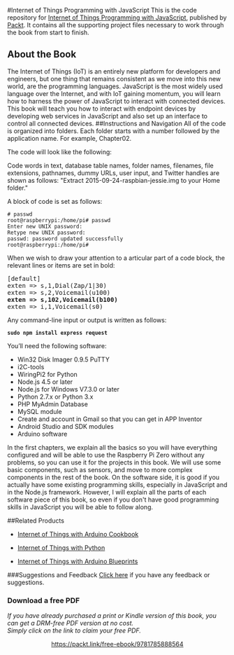 


#Internet of Things Programming with JavaScript
This is the code repository for [Internet of Things Programming with JavaScript](https://www.packtpub.com/web-development/internet-things-programming-javascript?utm_source=github&utm_medium=repository&utm_campaign=9781785888564), published by [Packt](https://www.packtpub.com/?utm_source=github). It contains all the supporting project files necessary to work through the book from start to finish.
## About the Book
The Internet of Things (IoT) is an entirely new platform for developers and engineers, but one thing that remains consistent as we move into this new world, are the programming languages. JavaScript is the most widely used language over the Internet, and with IoT gaining momentum, you will learn how to harness the power of JavaScript to interact with connected devices. This book will teach you how to interact with endpoint devices by developing web services in JavaScript and also set up an interface to control all connected devices.
##Instructions and Navigation
All of the code is organized into folders. Each folder starts with a number followed by the application name. For example, Chapter02.



The code will look like the following:

Code words in text, database table names, folder names, filenames, file extensions, pathnames, dummy URLs, user input, and Twitter handles are shown as follows: "Extract 2015-09-24-raspbian-jessie.img to your Home folder."

A block of code is set as follows:
```
# passwd
root@raspberrypi:/home/pi# passwd
Enter new UNIX password:
Retype new UNIX password:
passwd: password updated successfully
root@raspberrypi:/home/pi#
```


When we wish to draw your attention to a articular part of a code block, the relevant lines or items are set in bold:

<pre>
[default]
exten => s,1,Dial(Zap/1|30)
exten => s,2,Voicemail(u100)
<b>exten => s,102,Voicemail(b100)</b>
exten => i,1,Voicemail(s0)
</pre>

Any command-line input or output is written as follows:

**`sudo npm install express request`**


You’ll need the following software:
* Win32 Disk Imager 0.9.5 PuTTY
* i2C-tools
* WiringPi2 for Python
* Node.js 4.5 or later
* Node.js for Windows V7.3.0 or later
* Python 2.7.x or Python 3.x
* PHP MyAdmin Database
* MySQL module
* Create and account in Gmail so that you can get in APP Inventor
* Android Studio and SDK modules
* Arduino software

In the first chapters, we explain all the basics so you will have everything configured and will be able to use the Raspberry Pi Zero without any problems, so you can use it for the projects in this book. We will use some basic components, such as sensors, and move to more complex components in the rest of the book. On the software side, it is good if you actually have some existing programming skills, especially in JavaScript and in the Node.js framework. However, I will explain all the parts of each software piece of this book, so even if you don't have good programming skills in JavaScript you will be able to follow along.

##Related Products
* [Internet of Things with Arduino Cookbook](https://www.packtpub.com/hardware-and-creative/internet-things-arduino-cookbook?utm_source=github&utm_medium=repository&utm_campaign=9781785286582)

* [Internet of Things with Python](https://www.packtpub.com/hardware-and-creative/internet-things-python?utm_source=github&utm_medium=repository&utm_campaign=9781785881381)

* [Internet of Things with Arduino Blueprints](https://www.packtpub.com/hardware-and-creative/internet-things-arduino-blueprints?utm_source=github&utm_medium=repository&utm_campaign=9781785285486)

###Suggestions and Feedback
[Click here](https://docs.google.com/forms/d/e/1FAIpQLSe5qwunkGf6PUvzPirPDtuy1Du5Rlzew23UBp2S-P3wB-GcwQ/viewform) if you have any feedback or suggestions.
### Download a free PDF

 <i>If you have already purchased a print or Kindle version of this book, you can get a DRM-free PDF version at no cost.<br>Simply click on the link to claim your free PDF.</i>
<p align="center"> <a href="https://packt.link/free-ebook/9781785888564">https://packt.link/free-ebook/9781785888564 </a> </p>